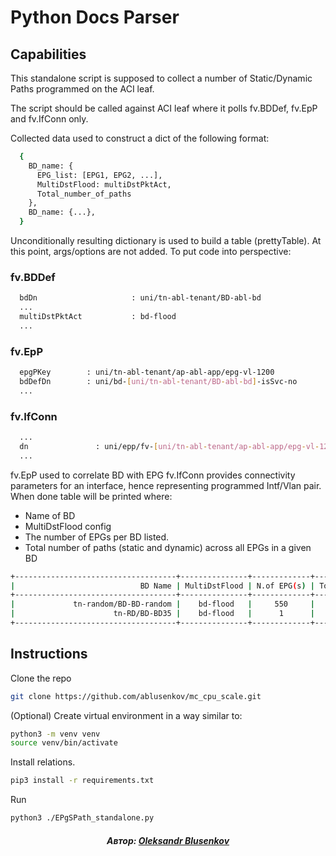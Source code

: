# Python Docs Parser

## Capabilities

This standalone script is supposed to collect a number of Static/Dynamic Paths programmed on the ACI leaf.

The script should be called against ACI leaf where it polls fv.BDDef, fv.EpP and fv.IfConn only.

Collected data used to construct a dict of the following format:

```bash
  {
    BD_name: {
      EPG_list: [EPG1, EPG2, ...],
      MultiDstFlood: multiDstPktAct,
      Total_number_of_paths
    },
    BD_name: {...},
  }
``` 

Unconditionally resulting dictionary is used to build a table (prettyTable). At this point, args/options are not added.
To put code into perspective:

### fv.BDDef
```bash
  bdDn                     : uni/tn-abl-tenant/BD-abl-bd
  ...
  multiDstPktAct           : bd-flood
  ...
```  
### fv.EpP
```bash
  epgPKey        : uni/tn-abl-tenant/ap-abl-app/epg-vl-1200
  bdDefDn        : uni/bd-[uni/tn-abl-tenant/BD-abl-bd]-isSvc-no
  ...
```
### fv.IfConn
```bash
  ...
  dn               : uni/epp/fv-[uni/tn-abl-tenant/ap-abl-app/epg-vl-1200]/node-101/stpathatt-[N3k-1-VPC1-2]/conndef/conn-[vlan-1200]-[0.0.0.0]
  ...
```  

fv.EpP used to correlate BD with EPG
fv.IfConn provides connectivity parameters for an interface, hence representing programmed Intf/Vlan pair.
When done table will be printed where:
- Name of BD
- MultiDstFlood config
- The number of EPGs per BD listed.
- Total number of paths (static and dynamic) across all EPGs in a given BD

```bash
+------------------------------------+---------------+-------------+-------------+
|                            BD Name | MultiDstFlood | N.of EPG(s) | Total paths |
+------------------------------------+---------------+-------------+-------------+
|             tn-random/BD-BD-random |    bd-flood   |     550     |     1633    |
|                      tn-RD/BD-BD35 |    bd-flood   |      1      |      3      |
+------------------------------------+---------------+-------------+-------------+
```

## Instructions

Clone the repo

```bash
git clone https://github.com/ablusenkov/mc_cpu_scale.git
```

(Optional) Create virtual environment in a way similar to:
```bash
python3 -m venv venv
source venv/bin/activate
```

Install relations.

```bash
pip3 install -r requirements.txt
```

Run

```bash
python3 ./EPgSPath_standalone.py 
```

<h5 align="center">Автор: <a href="https://github.com/ablusenkov">Oleksandr Blusenkov</a></h5>